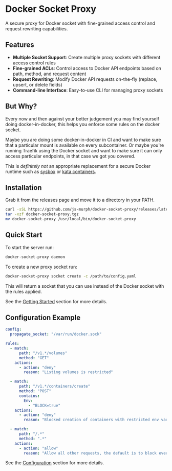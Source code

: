 # Docker Socket Proxy

A secure proxy for Docker socket with fine-grained access control and request rewriting capabilities.

## Features

- **Multiple Socket Support**: Create multiple proxy sockets with different access control rules
- **Fine-grained ACLs**: Control access to Docker API endpoints based on path, method, and request content
- **Request Rewriting**: Modify Docker API requests on-the-fly (replace, upsert, or delete fields)
- **Command-line Interface**: Easy-to-use CLI for managing proxy sockets

## But Why?

Every now and then against your better judgement you may find yourself doing docker-in-docker, this helps you enforce some rules on the docker socket.

Maybe you are doing some docker-in-docker in CI and want to make sure that a particular mount is available on every subcontainer. Or maybe you're running Traefik using the Docker socket and want to make sure it can only access particular endpoints, in that case we got you covered.

This is _definitely not_ an appropriate replacement for a secure Docker runtime such as [sysbox](https://github.com/nestybox/sysbox) or [kata containers](https://katacontainers.io/).

## Installation

Grab it from the releases page and move it to a directory in your PATH.

```bash
curl -sSL https://github.com/js-murph/docker-socket-proxy/releases/latest/download/docker-socket-proxy.tgz
tar -xzf docker-socket-proxy.tgz
mv docker-socket-proxy /usr/local/bin/docker-socket-proxy
```

## Quick Start

To start the server run:

```bash
docker-socket-proxy daemon
```

To create a new proxy socket run:

```bash
docker-socket-proxy socket create -c /path/to/config.yaml
```

This will return a socket that you can use instead of the Docker socket with the rules applied.

See the [Getting Started](getting-started.md) section for more details.

## Configuration Example

```yaml
config:
  propagate_socket: "/var/run/docker.sock"

rules:
  - match:
      path: "/v1.*/volumes"
      method: "GET"
    actions:
      - action: "deny"
        reason: "Listing volumes is restricted"

  - match:
      path: "/v1.*/containers/create"
      method: "POST"
      contains:
        Env:
          - "BLOCK=true"
    actions:
      - action: "deny"
        reason: "Blocked creation of containers with restricted env variables"

  - match:
      path: "/.*"
      method: ".*"
    actions:
      - action: "allow"
        reason: "Allow all other requests, the default is to block everything"
```

See the [Configuration](configuration/index.md) section for more details.
